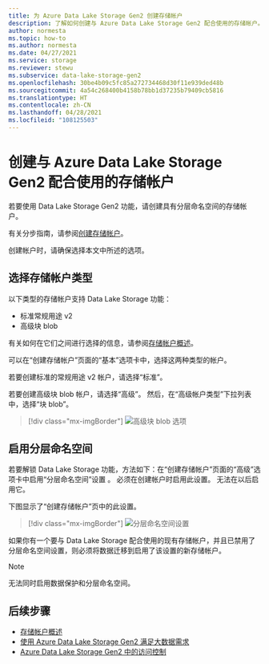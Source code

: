 ```yaml
---
title: 为 Azure Data Lake Storage Gen2 创建存储帐户
description: 了解如何创建与 Azure Data Lake Storage Gen2 配合使用的存储帐户。
author: normesta
ms.topic: how-to
ms.author: normesta
ms.date: 04/27/2021
ms.service: storage
ms.reviewer: stewu
ms.subservice: data-lake-storage-gen2
ms.openlocfilehash: 30be4b09c5fc85a272734468d30f11e939ded48b
ms.sourcegitcommit: 4a54c268400b4158b78bb1d37235b79409cb5816
ms.translationtype: HT
ms.contentlocale: zh-CN
ms.lasthandoff: 04/28/2021
ms.locfileid: "108125503"
---
```

# <a name="create-a-storage-account-to-use-with-azure-data-lake-storage-gen2"></a>创建与 Azure Data Lake Storage Gen2 配合使用的存储帐户

若要使用 Data Lake Storage Gen2 功能，请创建具有分层命名空间的存储帐户。

有关分步指南，请参阅[创建存储帐户](../common/storage-account-create.md?toc=%2Fazure%2Fstorage%2Fblobs%2Ftoc.json)。 

创建帐户时，请确保选择本文中所述的选项。

## <a name="choose-a-storage-account-type"></a>选择存储帐户类型

以下类型的存储帐户支持 Data Lake Storage 功能：

- 标准常规用途 v2
- 高级块 blob

有关如何在它们之间进行选择的信息，请参阅[存储帐户概述](../common/storage-account-overview.md?toc=%2Fazure%2Fstorage%2Fblobs%2Ftoc.json)。

可以在“创建存储帐户”页面的“基本”选项卡中，选择这两种类型的帐户。 

若要创建标准的常规用途 v2 帐户，请选择“标准”。

若要创建高级块 blob 帐户，请选择“高级”。 然后，在“高级帐户类型”下拉列表中，选择“块 blob”。 

> [!div class="mx-imgBorder"]
> ![高级块 blob 选项](./media/create-data-lake-storage-account/premium-block-blob-option.png)

## <a name="enable-the-hierarchical-namespace"></a>启用分层命名空间

若要解锁 Data Lake Storage 功能，方法如下：在“创建存储帐户”页面的“高级”选项卡中启用“分层命名空间”设置  。 必须在创建帐户时启用此设置。 无法在以后启用它。

下图显示了“创建存储帐户”页中的此设置。

> [!div class="mx-imgBorder"]
> ![分层命名空间设置](./media/create-data-lake-storage-account/hierarchical-namespace-feature.png)

如果你有一个要与 Data Lake Storage 配合使用的现有存储帐户，并且已禁用了分层命名空间设置，则必须将数据迁移到启用了该设置的新存储帐户。

> [!NOTE]
> 无法同时启用数据保护和分层命名空间。

## <a name="next-steps"></a>后续步骤

- [存储帐户概述](../common/storage-account-overview.md)
- [使用 Azure Data Lake Storage Gen2 满足大数据需求](data-lake-storage-data-scenarios.md)
- [Azure Data Lake Storage Gen2 中的访问控制](data-lake-storage-access-control.md)